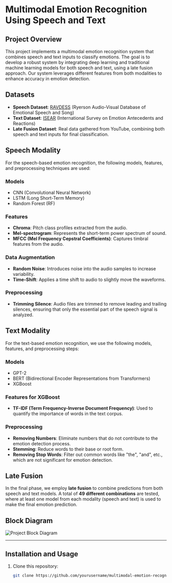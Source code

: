 # Multimodal Emotion Recognition Using Speech and Text

## Project Overview
This project implements a multimodal emotion recognition system that combines speech and text inputs to classify emotions. The goal is to develop a robust system by integrating deep learning and traditional machine learning models for both speech and text, using a late fusion approach. Our system leverages different features from both modalities to enhance accuracy in emotion detection.

## Datasets
- **Speech Dataset**: [RAVDESS](https://zenodo.org/record/1188976) (Ryerson Audio-Visual Database of Emotional Speech and Song)
- **Text Dataset**: [ISEAR](https://www.unige.ch/cisa/research/materials-and-online-research/research-material/) (International Survey on Emotion Antecedents and Reactions)
- **Late Fusion Dataset**: Real data gathered from YouTube, combining both speech and text inputs for final classification.

## Speech Modality
For the speech-based emotion recognition, the following models, features, and preprocessing techniques are used:

### Models
- CNN (Convolutional Neural Network)
- LSTM (Long Short-Term Memory)
- Random Forest (RF)

### Features
- **Chroma**: Pitch class profiles extracted from the audio.
- **Mel-spectrogram**: Represents the short-term power spectrum of sound.
- **MFCC (Mel Frequency Cepstral Coefficients)**: Captures timbral features from the audio.

### Data Augmentation
- **Random Noise**: Introduces noise into the audio samples to increase variability.
- **Time-Shift**: Applies a time shift to audio to slightly move the waveforms.

### Preprocessing
- **Trimming Silence**: Audio files are trimmed to remove leading and trailing silences, ensuring that only the essential part of the speech signal is analyzed.

## Text Modality
For the text-based emotion recognition, we use the following models, features, and preprocessing steps:

### Models
- GPT-2
- BERT (Bidirectional Encoder Representations from Transformers)
- XGBoost

### Features for XGBoost
- **TF-IDF (Term Frequency-Inverse Document Frequency)**: Used to quantify the importance of words in the text corpus.

### Preprocessing
- **Removing Numbers**: Eliminate numbers that do not contribute to the emotion detection process.
- **Stemming**: Reduce words to their base or root form.
- **Removing Stop Words**: Filter out common words like "the", "and", etc., which are not significant for emotion detection.

## Late Fusion
In the final phase, we employ **late fusion** to combine predictions from both speech and text models. A total of **49 different combinations** are tested, where at least one model from each modality (speech and text) is used to make the final emotion prediction.

## Block Diagram
![Project Block Diagram](path/to/block-diagram-image.png)

---

## Installation and Usage
1. Clone this repository:
   ```bash
   git clone https://github.com/yourusername/multimodal-emotion-recognition.git

